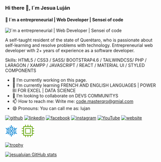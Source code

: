 ### Hi there 👋, I´m Jesua Luján
####  :tada: I´m a entrepreneurial | Web Developer | Sensei of code
![I´m a entrepreneurial | Web Developer | Sensei of code](https://i.postimg.cc/DzKy4P1C/IMG-20150713-WA0035.jpg)

A self-taught resident of the state of Querétaro, who is passionate about self-learning and resolve problems with technology. Entrepreneurial web developer with 2+ years of experience as a software developer.

Skills: HTML5 / CSS3 / SASS/ BOOTSTRAP4.6 / TAILWINDCSS/ PHP / LARAGON / XAMPP / JAVASCRIPT / REACT / MATERIAL UI / STYLED COMPONENTS

- 🔭 I’m currently working on this page. 
- 🌱 I’m currently learning FRENCH AND ENGLISH LANGUAGES | POWER BI FOR EXCEL | DATA SCIENCE 
- 👯 I’m looking to collaborate on DEVS COMMUNITYS 
- 📫 How to reach me: Write me: code.masterqro@gmial.com 
- 😄 Pronouns: You can call me as: lujan  


[<img src='https://cdn.jsdelivr.net/npm/simple-icons@3.0.1/icons/github.svg' alt='github' height='40'>](https://github.com/jesualujan)  [<img src='https://cdn.jsdelivr.net/npm/simple-icons@3.0.1/icons/linkedin.svg' alt='linkedin' height='40'>](https://www.linkedin.com/in/jesualujan/)  [<img src='https://cdn.jsdelivr.net/npm/simple-icons@3.0.1/icons/facebook.svg' alt='facebook' height='40'>](https://www.facebook.com/jesualujan)  [<img src='https://cdn.jsdelivr.net/npm/simple-icons@3.0.1/icons/instagram.svg' alt='instagram' height='40'>](https://www.instagram.com/jesualujan/)  [<img src='https://cdn.jsdelivr.net/npm/simple-icons@3.0.1/icons/youtube.svg' alt='YouTube' height='40'>](https://www.youtube.com/channel/jesualujan)  [<img src='https://cdn.jsdelivr.net/npm/simple-icons@3.0.1/icons/icloud.svg' alt='website' height='40'>](https://jesulujan.netlify.app/)  

<a href='https://archiveprogram.github.com/'><img src='https://raw.githubusercontent.com/acervenky/animated-github-badges/master/assets/acbadge.gif' width='40' height='40'></a> <a href='https://docs.github.com/en/developers'><img src='https://raw.githubusercontent.com/acervenky/animated-github-badges/master/assets/devbadge.gif' width='40' height='40'></a> 

[![trophy](https://github-profile-trophy.vercel.app/?username=jesualujan)](https://github.com/ryo-ma/github-profile-trophy)

[![jesualujan GitHub stats](https://github-readme-stats.vercel.app/api?username=jesualujan)](https://github.com/jesualujan/github-readme-stats)

